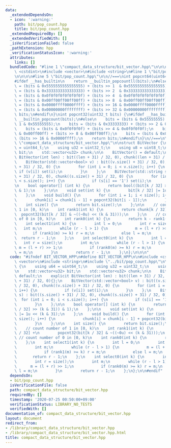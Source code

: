 ```yaml
---
data:
  _extendedDependsOn:
  - icon: ':warning:'
    path: bit/pop_count.hpp
    title: bit/pop_count.hpp
  _extendedRequiredBy: []
  _extendedVerifiedWith: []
  _isVerificationFailed: false
  _pathExtension: hpp
  _verificationStatusIcon: ':warning:'
  attributes:
    links: []
  bundledCode: "#line 1 \"compact_data_structure/bit_vector.hpp\"\n\n\n\n#include\
    \ <cstdint>\n#include <vector>\n#include <string>\n#line 1 \"bit/pop_count.hpp\"\
    \n\n\n\n#line 5 \"bit/pop_count.hpp\"\n\n//===\nint popcnt64(uint64_t bits) {\n\
    #ifdef __has_builtin\n    return __builtin_popcountll(bits);\n#else\n    bits\
    \ = (bits & 0x5555555555555555) + (bits >> 1  & 0x5555555555555555);\n    bits\
    \ = (bits & 0x3333333333333333) + (bits >> 2  & 0x3333333333333333);\n    bits\
    \ = (bits & 0x0f0f0f0f0f0f0f0f) + (bits >> 4  & 0x0f0f0f0f0f0f0f0f);\n    bits\
    \ = (bits & 0x00ff00ff00ff00ff) + (bits >> 8  & 0x00ff00ff00ff00ff);\n    bits\
    \ = (bits & 0x0000ffff0000ffff) + (bits >> 16 & 0x0000ffff0000ffff);\n    bits\
    \ = (bits & 0x00000000ffffffff) + (bits >> 32 & 0x00000000ffffffff);\n    return\
    \ bits;\n#endif\n}\nint popcnt32(uint32_t bits) {\n#ifdef __has_builtin\n    return\
    \ __builtin_popcount(bits);\n#else\n    bits = (bits & 0x55555555) + (bits >>\
    \ 1 & 0x55555555);\n    bits = (bits & 0x33333333) + (bits >> 2 & 0x33333333);\n\
    \    bits = (bits & 0x0f0f0f0f) + (bits >> 4 & 0x0f0f0f0f);\n    bits = (bits\
    \ & 0x00ff00ff) + (bits >> 8 & 0x00ff00ff);\n    bits = (bits & 0x0000ffff) +\
    \ (bits >> 16 & 0x0000ffff);\n    return bits;\n#endif\n}\n//===\n\n\n#line 8\
    \ \"compact_data_structure/bit_vector.hpp\"\n\nstruct BitVector {\n    using u64\
    \ = uint64_t;\n    using u32 = uint32_t;\n    using u8 = uint8_t;\n\n    std::vector<u32>\
    \ bit;\n    std::vector<u32> chunk;\n\n    BitVector() = default;\n    explicit\
    \ BitVector(int len) : bit((len + 31) / 32, 0), chunk((len + 31) / 32, 0){};\n\
    \    BitVector(std::vector<bool> v) : bit((v.size() + 31) / 32, 0), chunk((v.size()\
    \ + 31) / 32, 0) {\n        for (int i = 0; i < v.size(); i++) {\n           \
    \ if (v[i]) set(i);\n        }\n    };\n    BitVector(std::string s) : bit((s.size()\
    \ + 31) / 32, 0), chunk((s.size() + 31) / 32, 0) {\n        for (int i = 0; i\
    \ < s.size(); i++) {\n            if (s[i] == '1') set(i);\n        }\n    };\n\
    \n    bool operator[] (int k) {\n        return bool((bit[k / 32] >> (k & 31))\
    \ & 1);\n    };\n\n    void set(int k) {\n        bit[k / 32] |= 1u << (k & 31);\n\
    \    };\n    void build() {\n        for (int i = 1; i < size(); i++) {\n    \
    \        chunk[i] = chunk[i - 1] + popcnt32(bit[i - 1]);\n        }\n    };\n\n\
    \    int size() {\n        return bit.size();\n    };\n\n    // count number of\
    \ 1 in [0, k)\n    int rank1(int k) {\n        return chunk[k / 32] +\n      \
    \  popcnt32(bit[k / 32] & ~((~0u) << (k & 31)));\n    };\n    // count number\
    \ of 0 in [0, k)\n    int rank0(int k) {\n        return k - rank1(k);\n    };\n\
    \    int select1(int k) {\n        int l = 0;\n        int r = size();\n     \
    \   int m;\n        while (r - l > 1) {\n            m = (l + r) >> 1;\n     \
    \       if (rank1(m) >= k) r = m;\n            else l = m;\n        }\n      \
    \  return r - 1;\n    };\n    int select0(int k) {\n        int l = 0;\n     \
    \   int r = size();\n        int m;\n        while (r - l > 1) {\n           \
    \ m = (l + r) >> 1;\n            if (rank0(m) >= k) r = m;\n            else l\
    \ = m;\n        }\n        return r - 1;\n    };\n};\n\n\n"
  code: "#ifndef BIT_VECTOR_HPP\n#define BIT_VECTOR_HPP\n\n#include <cstdint>\n#include\
    \ <vector>\n#include <string>\n#include \"../bit/pop_count.hpp\"\n\nstruct BitVector\
    \ {\n    using u64 = uint64_t;\n    using u32 = uint32_t;\n    using u8 = uint8_t;\n\
    \n    std::vector<u32> bit;\n    std::vector<u32> chunk;\n\n    BitVector() =\
    \ default;\n    explicit BitVector(int len) : bit((len + 31) / 32, 0), chunk((len\
    \ + 31) / 32, 0){};\n    BitVector(std::vector<bool> v) : bit((v.size() + 31)\
    \ / 32, 0), chunk((v.size() + 31) / 32, 0) {\n        for (int i = 0; i < v.size();\
    \ i++) {\n            if (v[i]) set(i);\n        }\n    };\n    BitVector(std::string\
    \ s) : bit((s.size() + 31) / 32, 0), chunk((s.size() + 31) / 32, 0) {\n      \
    \  for (int i = 0; i < s.size(); i++) {\n            if (s[i] == '1') set(i);\n\
    \        }\n    };\n\n    bool operator[] (int k) {\n        return bool((bit[k\
    \ / 32] >> (k & 31)) & 1);\n    };\n\n    void set(int k) {\n        bit[k / 32]\
    \ |= 1u << (k & 31);\n    };\n    void build() {\n        for (int i = 1; i <\
    \ size(); i++) {\n            chunk[i] = chunk[i - 1] + popcnt32(bit[i - 1]);\n\
    \        }\n    };\n\n    int size() {\n        return bit.size();\n    };\n\n\
    \    // count number of 1 in [0, k)\n    int rank1(int k) {\n        return chunk[k\
    \ / 32] +\n        popcnt32(bit[k / 32] & ~((~0u) << (k & 31)));\n    };\n   \
    \ // count number of 0 in [0, k)\n    int rank0(int k) {\n        return k - rank1(k);\n\
    \    };\n    int select1(int k) {\n        int l = 0;\n        int r = size();\n\
    \        int m;\n        while (r - l > 1) {\n            m = (l + r) >> 1;\n\
    \            if (rank1(m) >= k) r = m;\n            else l = m;\n        }\n \
    \       return r - 1;\n    };\n    int select0(int k) {\n        int l = 0;\n\
    \        int r = size();\n        int m;\n        while (r - l > 1) {\n      \
    \      m = (l + r) >> 1;\n            if (rank0(m) >= k) r = m;\n            else\
    \ l = m;\n        }\n        return r - 1;\n    };\n};\n\n#endif"
  dependsOn:
  - bit/pop_count.hpp
  isVerificationFile: false
  path: compact_data_structure/bit_vector.hpp
  requiredBy: []
  timestamp: '2020-07-25 00:50:00+09:00'
  verificationStatus: LIBRARY_NO_TESTS
  verifiedWith: []
documentation_of: compact_data_structure/bit_vector.hpp
layout: document
redirect_from:
- /library/compact_data_structure/bit_vector.hpp
- /library/compact_data_structure/bit_vector.hpp.html
title: compact_data_structure/bit_vector.hpp
---
```

